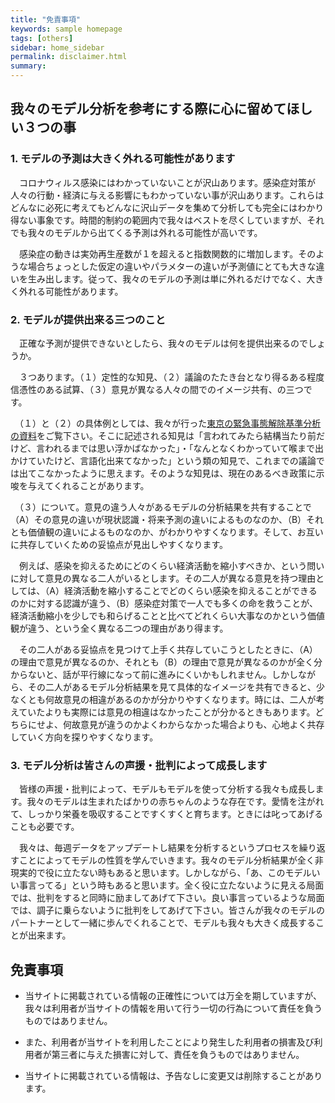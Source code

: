 ```yaml
---
title: "免責事項"
keywords: sample homepage
tags: [others]
sidebar: home_sidebar
permalink: disclaimer.html
summary:
---
```



## 我々のモデル分析を参考にする際に心に留めてほしい３つの事

### 1. モデルの予測は大きく外れる可能性があります

　コロナウィルス感染にはわかっていないことが沢山あります。感染症対策が人々の行動・経済に与える影響にもわかっていない事が沢山あります。これらはどんなに必死に考えてもどんなに沢山データを集めて分析しても完全にはわかり得ない事象です。時間的制約の範囲内で我々はベストを尽くしていますが、それでも我々のモデルから出てくる予測は外れる可能性が高いです。

　感染症の動きは実効再生産数が１を超えると指数関数的に増加します。そのような場合ちょっとした仮定の違いやパラメターの違いが予測値にとても大きな違いを生み出します。従って、我々のモデルの予測は単に外れるだけでなく、大きく外れる可能性があります。

### 2. モデルが提供出来る三つのこと

　正確な予測が提供できないとしたら、我々のモデルは何を提供出来るのでしょうか。

　３つあります。（１）定性的な知見、（２）議論のたたき台となり得るある程度信憑性のある試算、（３）意見が異なる人々の間でのイメージ共有、の三つです。

　（１）と（２）の具体例としては、我々が行った[東京の緊急事態解除基準分析の資料](./tokyo_20210126.html)をご覧下さい。そこに記述される知見は「言われてみたら結構当たり前だけど、言われるまでは思い浮かばなかった」・「なんとなくわかっていて喉まで出かけていたけど、言語化出来てなかった」という類の知見で、これまでの議論では出てこなかったように思えます。そのような知見は、現在のあるべき政策に示唆を与えてくれることがあります。

　（３）について。意見の違う人々があるモデルの分析結果を共有することで（A）その意見の違いが現状認識・将来予測の違いによるものなのか、（B）それとも価値観の違いによるものなのか、がわかりやすくなります。そして、お互いに共存していくための妥協点が見出しやすくなります。

　例えば、感染を抑えるためにどのくらい経済活動を縮小すべきか、という問いに対して意見の異なる二人がいるとします。その二人が異なる意見を持つ理由としては、（A）経済活動を縮小することでどのくらい感染を抑えることができるのかに対する認識が違う、（B）感染症対策で一人でも多くの命を救うことが、経済活動縮小を少しでも和らげることと比べてどれくらい大事なのかという価値観が違う、という全く異なる二つの理由があり得ます。

　その二人がある妥協点を見つけて上手く共存していこうとしたときに、（A）の理由で意見が異なるのか、それとも（B）の理由で意見が異なるのかが全く分からないと、話が平行線になって前に進みにくいかもしれません。しかしながら、その二人があるモデル分析結果を見て具体的なイメージを共有できると、少なくとも何故意見の相違があるのかが分かりやすくなります。時には、二人が考えていたよりも実際には意見の相違はなかったことが分かるときもあります。どちらにせよ、何故意見が違うのかよくわからなかった場合よりも、心地よく共存していく方向を探りやすくなります。

### 3. モデル分析は皆さんの声援・批判によって成長します

　皆様の声援・批判によって、モデルもモデルを使って分析する我々も成長します。我々のモデルは生まれたばかりの赤ちゃんのような存在です。愛情を注がれて、しっかり栄養を吸収することですくすくと育ちます。ときには叱ってあげることも必要です。

　我々は、毎週データをアップデートし結果を分析するというプロセスを繰り返すことによってモデルの性質を学んでいきます。我々のモデル分析結果が全く非現実的で役に立たない時もあると思います。しかしながら、「あ、このモデルいい事言ってる」という時もあると思います。全く役に立たないように見える局面では、批判をすると同時に励ましてあげて下さい。良い事言っているような局面では、調子に乗らないように批判をしてあげて下さい。皆さんが我々のモデルのパートナーとして一緒に歩んでくれることで、モデルも我々も大きく成長することが出来ます。

## 免責事項

- 当サイトに掲載されている情報の正確性については万全を期していますが、我々は利用者が当サイトの情報を用いて行う一切の行為について責任を負うものではありません。

- また、利用者が当サイトを利用したことにより発生した利用者の損害及び利用者が第三者に与えた損害に対して、責任を負うものではありません。

- 当サイトに掲載されている情報は、予告なしに変更又は削除することがあります。
